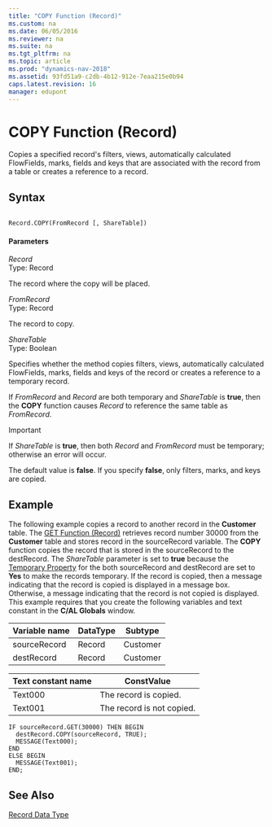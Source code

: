 ```yaml
---
title: "COPY Function (Record)"
ms.custom: na
ms.date: 06/05/2016
ms.reviewer: na
ms.suite: na
ms.tgt_pltfrm: na
ms.topic: article
ms.prod: "dynamics-nav-2018"
ms.assetid: 93fd51a9-c2db-4b12-912e-7eaa215e0b94
caps.latest.revision: 16
manager: edupont
---
```

# COPY Function (Record)
Copies a specified record's filters, views, automatically calculated FlowFields, marks, fields and keys that are associated with the record from a table or creates a reference to a record. 
  
## Syntax  
  
```  
  
Record.COPY(FromRecord [, ShareTable])  
```  
  
#### Parameters  
 *Record*  
 Type: Record  
  
 The record where the copy will be placed.  
  
 *FromRecord*  
 Type: Record  
  
 The record to copy.  
  
 *ShareTable*  
 Type: Boolean  
  
Specifies whether the method copies filters, views, automatically calculated FlowFields, marks, fields and keys of the record or creates a reference to a temporary record.    
  
 If *FromRecord* and *Record* are both temporary and *ShareTable* is **true**, then the **COPY** function causes *Record* to reference the same table as *FromRecord*.  
  
> [!IMPORTANT]  
>  If *ShareTable* is **true**, then both *Record* and *FromRecord* must be temporary; otherwise an error will occur.  
  
 The default value is **false**. If you specify **false**, only filters, marks, and keys are copied.  
  
## Example  
 The following example copies a record to another record in the **Customer** table. The [GET Function \(Record\)](GET-Function--Record-.md) retrieves record number 30000 from the **Customer** table and stores record in the sourceRecord variable. The **COPY** function copies the record that is stored in the sourceRecord to the destRecord. The *ShareTable* parameter is set to **true** because the [Temporary Property](Temporary-Property.md) for the both sourceRecord and destRecord are set to **Yes** to make the records temporary. If the record is copied, then a message indicating that the record is copied is displayed in a message box. Otherwise, a message indicating that the record is not copied is displayed. This example requires that you create the following variables and text constant in the **C/AL Globals** window.  
  
|Variable name|DataType|Subtype|  
|-------------------|--------------|-------------|  
|sourceRecord|Record|Customer|  
|destRecord|Record|Customer|  
  
|Text constant name|ConstValue|  
|------------------------|----------------|  
|Text000|The record is copied.|  
|Text001|The record is not copied.|  
  
```  
IF sourceRecord.GET(30000) THEN BEGIN  
  destRecord.COPY(sourceRecord, TRUE);  
  MESSAGE(Text000);  
END  
ELSE BEGIN  
  MESSAGE(Text001);  
END;  
```  
  
## See Also  
 [Record Data Type](Record-Data-Type.md)